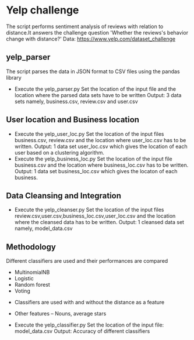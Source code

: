 # Yelp challenge
The script performs sentiment analysis of reviews with relation to distance.It answers the challenge question 'Whether the reviews's behavior change with distance?'
Data: https://www.yelp.com/dataset_challenge

yelp_parser
------------
The script parses the data in JSON format to CSV files using the pandas library

* Execute the yelp_parser.py 
Set the location of the input file and the location where the parsed data sets have to be written
Output: 3 data sets namely, business.csv, review.csv and user.csv
 

User location and Business location
------------------------------------
* Execute the yelp_user_loc.py
   Set the location of the input files business.csv, review.csv and the location where user_loc.csv has to be written.
   Output: 1 data set user_loc.csv which gives the location of each user based on a clustering algorithm.
* Execute the yelp_business_loc.py
   Set the location of the input file business.csv and the location where business_loc.csv has to be written.
   Output: 1 data set business_loc.csv which gives the locaton of each business.
   
Data Cleansing and Integration
-------------------------------
* Execute the yelp_cleanser.py 
   Set the location of the input files review.csv,user.csv,business_loc.csv,user_loc.csv and the location where the cleansed data has to be written.
   Output: 1 cleansed data set namely, model_data.csv

Methodology
------------
Different classifiers are used and their performances are compared
- MultinomialNB
- Logistic
- Random forest
- Voting

* Classifiers are used with and without the distance as a feature 
* Other features – Nouns, average stars

* Execute the yelp_classifier.py
  Set the location of the input file: model_data.csv 
  Output: Accuracy of different classifiers



